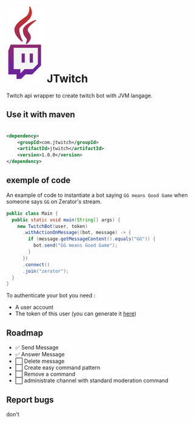 # ![](./img/logo.png) JTwitch

Twitch api wrapper to create twitch bot with JVM langage.

## Use it with maven

```xml

<dependency>
    <groupId>com.jtwitch</groupId>
    <artifactId>jtwitch</artifactId>
    <version>1.0.0</version>
</dependency>
```

## exemple of code

An example of code to instantiate a bot saying `GG means Good Game` when someone says `GG` on Zerator's stream.

```java
public class Main {
  public static void main(String[] args) {
    new TwitchBot(user, token)
      .withActionOnMessage((bot, message) -> {
        if (message.getMessageContent().equals("GG")) {
          bot.send("GG means Good Game");
        }
      })
      .connect()
      .join("zerator");
  }
}
```

To authenticate your bot you need :

- A user account
- The token of this user (you can generate it [here](https://twitchapps.com/tmi/))

## Roadmap

- ✅ Send Message
- ✅ Answer Message
- ⬜ Delete message
- ⬜ Create easy command pattern
- ⬜ Remove a command
- ⬜ administrate channel with standard moderation command


## Report bugs

don't
